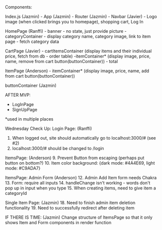 Components:

Index.js (Jazmin)
    - App (Jazmin)
        - Router (Jazmin)
        - Navbar (Javier)
            - Logo image (when clicked brings you to homepage), shopping cart, Log In

HomePage (Ranffi)
    - banner
        - no state, just provide picture
    - categoryContainer
        - display category name, category image, link to item page
        - fetch category data

CartPage (Javier)
    - cartItemsContainer (display items and their individual price, fetch from db - order table)
        -itemContainer* (display image, price, name, remove from cart button(buttonContainer))
    - total

ItemPage (Anderson)
    - itemContainer* (display image, price, name, add from cart button(buttonContainer))

buttonContainer (Jazmin)

AFTER MVP:
- LogInPage
- SignUpPage

*used in multiple places

Wednesday Check Up:
Login Page: (Ranffi)
1. When logged out, site should automatically go to localhost:3000/# (see #2)
2. localhost:3000/# should be changed to /login

ItemsPage: (Anderson)
9. Prevent Button from escaping (perhaps put button on bottom?)
10. Item color background: {dark mode: #4A4E69, light mode: #C9ADA7}

ItemsPage: Admin Form (Anderson)
12. Admin Add Item form needs Chakra
13. Form: require all inputs
14. handleChange isn't working - words don't pop up in input when you type
15. When creating items, need to give item a categoryId

Single Item Page: (Jazmin)
18. Need to finish admin item deletion functionality
19. Need to successfully redirect after deleting item

IF THERE IS TIME: (Jazmin)
Change structure of ItemsPage so that it only shows Item and Form components in render function